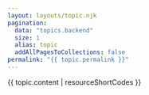 ```yaml
---
layout: layouts/topic.njk
pagination:
  data: "topics.backend"
  size: 1
  alias: topic
  addAllPagesToCollections: false
permalink: "{{ topic.permalink }}"
---
```


{{ topic.content | resourceShortCodes }}
